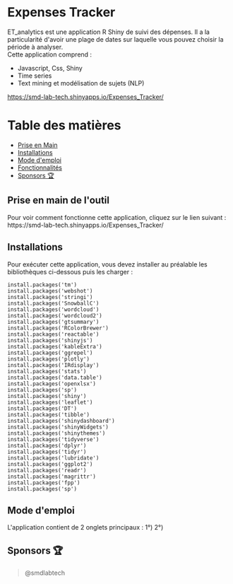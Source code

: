 # Expenses Tracker  
ET_analytics est une application R Shiny de suivi des dépenses. Il a la particularité d'avoir une plage de dates sur laquelle vous pouvez choisir la période à analyser.  
Cette application comprend :
- Javascript, Css, Shiny
- Time series
- Text mining et modélisation de sujets (NLP)  

https://smd-lab-tech.shinyapps.io/Expenses_Tracker/

# Table des matières 
- [Prise en Main](#prise_main)
- [Installations](#install)
- [Mode d'emploi](#usage)
- [Fonctionnalités](#features)
- [Sponsors 🏆](#sponsors)

<h2 id="prise_main">Prise en main de l'outil</h2>
Pour voir comment fonctionne cette application, cliquez sur le lien suivant :  
 https://smd-lab-tech.shinyapps.io/Expenses_Tracker/

<h2 id="install">Installations</h2>

Pour exécuter cette application, vous devez installer au préalable les bibliothèques ci-dessous puis les charger :

```
install.packages('tm')
install.packages('webshot')
install.packages('stringi')
install.packages('SnowballC')
install.packages('wordcloud')
install.packages('wordcloud2')
install.packages('gtsummary')
install.packages('RColorBrewer')
install.packages('reactable')
install.packages('shinyjs')
install.packages('kableExtra')
install.packages('ggrepel')
install.packages('plotly')
install.packages('IRdisplay')
install.packages('stats')
install.packages('data.table')
install.packages('openxlsx')                
install.packages('sp')
install.packages('shiny')
install.packages('leaflet')
install.packages('DT')
install.packages('tibble') 
install.packages('shinydashboard')
install.packages('shinyWidgets')
install.packages('shinythemes')
install.packages('tidyverse')
install.packages('dplyr')
install.packages('tidyr')
install.packages('lubridate')
install.packages('ggplot2')
install.packages('readr')
install.packages('magrittr')
install.packages('fpp')
install.packages('sp')
```

<h2 id="install">Mode d'emploi</h2>
L'application contient de 2 onglets principaux :
1°)
2°)




<h2 id="sponsors">

Sponsors 🏆

</h2>

> @smdlabtech



